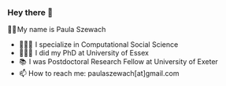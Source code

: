 ### Hey there 👋

🚶‍♀️ My name is Paula Szewach
- 👩🏽‍💻  I specialize in Computational Social Science
- 👩🏻‍🎓  I did my PhD at University of Essex
- 📚  I was Postdoctoral Research Fellow at University of Exeter
- 📫 How to reach me: paulaszewach[at]gmail.com


